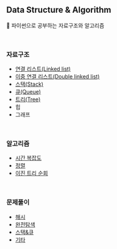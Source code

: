 ## Data Structure & Algorithm  
🐍 파이썬으로 공부하는 자료구조와 알고리즘  

<br/>

### 자료구조

- [연결 리스트(Linked list)](./자료구조/연결%20리스트/연결%20리스트.md)
- [이중 연결 리스트(Double linked list)](./자료구조/이중%20연결%20리스트/이중%20연결%20리스트.md)
- [스택(Stack)](./자료구조/스택/스택.md)
- [큐(Queue)](./자료구조/큐/큐.md)
- [트리(Tree)](./자료구조/트리/트리.md)  
- 힙  
- 그래프 

<br/>

### 알고리즘

- [시간 복잡도](./알고리즘/시간%20복잡도.md)  
- [정렬](./알고리즘/정렬.md)  
- [이진 트리 순회](./알고리즘/트리%20순회/이진%20트리%20순회.md)  

<br/>

### 문제풀이

- [해시](./문제풀이/해시)
- [완전탐색](./문제풀이/완전탐색)
- [스택&큐](./문제풀이/스택&큐)  
- [기타](./문제풀이/기타)

<br/>





